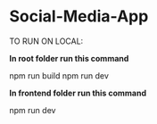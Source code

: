 # Social-Media-App

TO RUN ON LOCAL:

**In root folder run this command**

npm run build 
npm run dev

**In frontend folder run this command**

npm run dev
